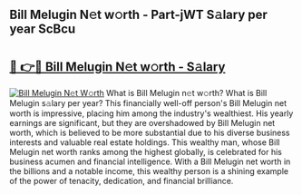 ## Bill Melugin N𝚎t w𝚘rth - Part-jWT S𝚊lary per year ScBcu

# <h2><a href="http://gc0gc4.nevu.top/?p=Bill+Melugin">🔗 👉🔴 Bill Melugin N𝚎t w𝚘rth - S𝚊lary</a></h2>

[![Bill Melugin N𝚎t W𝚘rth](https://i.imgur.com/Oavwk0R.jpeg)](http://gc0gc4.nevu.top/?p=Bill+Melugin)
What is Bill Melugin n𝚎t w𝚘rth? What is Bill Melugin s𝚊lary per year?
This financially well-off person's Bill Melugin net worth is impressive, placing him among the industry's wealthiest. His yearly earnings are significant, but they are overshadowed by Bill Melugin net worth, which is believed to be more substantial due to his diverse business interests and valuable real estate holdings. This wealthy man, whose Bill Melugin net worth ranks among the highest globally, is celebrated for his business acumen and financial intelligence. With a Bill Melugin net worth in the billions and a notable income, this wealthy person is a shining example of the power of tenacity, dedication, and financial brilliance.
